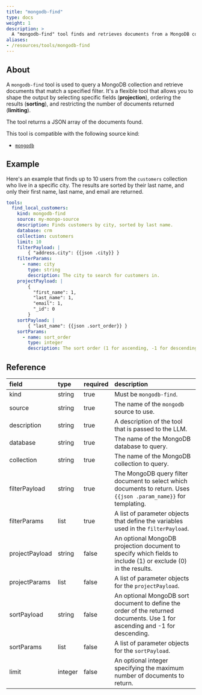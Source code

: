 ```yaml
---
title: "mongodb-find"
type: docs
weight: 1
description: > 
  A "mongodb-find" tool finds and retrieves documents from a MongoDB collection.
aliases:
- /resources/tools/mongodb-find
---
```


## About

A `mongodb-find` tool is used to query a MongoDB collection and retrieve
documents that match a specified filter. It's a flexible tool that allows you to
shape the output by selecting specific fields (**projection**), ordering the
results (**sorting**), and restricting the number of documents returned
(**limiting**).

The tool returns a JSON array of the documents found.

This tool is compatible with the following source kind:

* [`mongodb`](../../sources/mongodb.md)

## Example

Here's an example that finds up to 10 users from the `customers` collection who
live in a specific city. The results are sorted by their last name, and only
their first name, last name, and email are returned.

```yaml
tools:
  find_local_customers:
    kind: mongodb-find
    source: my-mongo-source
    description: Finds customers by city, sorted by last name.
    database: crm
    collection: customers
    limit: 10
    filterPayload: |
        { "address.city": {{json .city}} }
    filterParams:
      - name: city
        type: string
        description: The city to search for customers in.
    projectPayload: |
        { 
          "first_name": 1,
          "last_name": 1,
          "email": 1,
          "_id": 0
        }
    sortPayload: |
        { "last_name": {{json .sort_order}} }
    sortParams:
      - name: sort_order
        type: integer
        description: The sort order (1 for ascending, -1 for descending).
```

## Reference

| **field**      | **type** | **required** | **description**                                                                                                             |
|:---------------|:---------|:-------------|:----------------------------------------------------------------------------------------------------------------------------|
| kind           | string   | true         | Must be `mongodb-find`.                                                                                                     |
| source         | string   | true         | The name of the `mongodb` source to use.                                                                                    |
| description    | string   | true         | A description of the tool that is passed to the LLM.                                                                        |
| database       | string   | true         | The name of the MongoDB database to query.                                                                                  |
| collection     | string   | true         | The name of the MongoDB collection to query.                                                                                |
| filterPayload  | string   | true         | The MongoDB query filter document to select which documents to return. Uses `{{json .param_name}}` for templating.          |
| filterParams   | list     | true         | A list of parameter objects that define the variables used in the `filterPayload`.                                          |
| projectPayload | string   | false        | An optional MongoDB projection document to specify which fields to include (1) or exclude (0) in the results.               |
| projectParams  | list     | false        | A list of parameter objects for the `projectPayload`.                                                                       |
| sortPayload    | string   | false        | An optional MongoDB sort document to define the order of the returned documents. Use 1 for ascending and -1 for descending. |
| sortParams     | list     | false        | A list of parameter objects for the `sortPayload`.                                                                          |
| limit          | integer  | false        | An optional integer specifying the maximum number of documents to return.                                                   |
